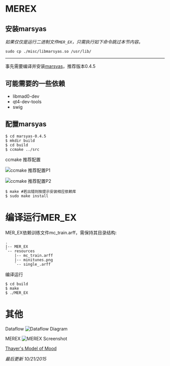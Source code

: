 # MEREX

## 安装marsyas

*如果仅仅是运行二进制文件`MER_EX`，只需执行如下命令跳过本节内容。*

    sudo cp ./misc/libmarsyas.so /usr/lib/

* * * 

事先需要编译并安装[marsyas](http://sourceforge.net/projects/marsyas/ )，推荐版本0.4.5

## 可能需要的一些依赖

- libmad0-dev 
- qt4-dev-tools
- swig

## 配置marsyas

    $ cd marsyas-0.4.5
    $ mkdir build
    $ cd build
    $ ccmake ../src

ccmake 推荐配置

![ccmake 推荐配置P1](https://raw.githubusercontent.com/mckelvin/merex/master/misc/marsyas_build_p1.png)

![ccmake 推荐配置P2](https://raw.githubusercontent.com/mckelvin/merex/master/misc/marsyas_build_p2.png)


    $ make #若出错则按提示安装相应依赖库
    $ sudo make install

# 编译运行MER_EX

MER_EX依赖训练文件mc_train.arff，需保持其目录结构:

    .
    |-- MER_EX
    `-- resources
        |-- mc_train.arff
        |-- minitunes.png
        `-- single_.arff

编译运行

    $ cd build
    $ make
    $ ./MER_EX


# 其他

Dataflow
![Dataflow Diagram](https://raw.githubusercontent.com/mckelvin/merex/master/misc/dataflow.png)

MEREX
![MEREX Screenshot](https://raw.githubusercontent.com/mckelvin/merex/master/misc/mer_ex_screenshot.png)

[Thayer's Model of Mood](https://www.google.com/search?q=Thayer's%20Model%20of%20Mood )

*最后更新 10/21/2015*
